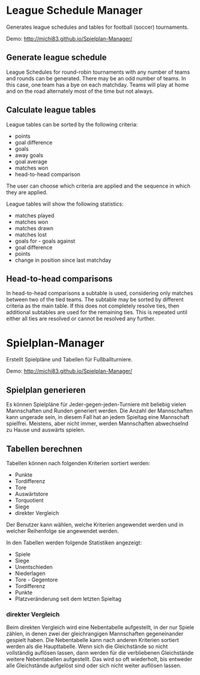 # League Schedule Manager
Generates league schedules and tables for football (soccer) tournaments.

Demo: http://michi83.github.io/Spielplan-Manager/

## Generate league schedule
League Schedules for round-robin tournaments with any number of teams and rounds can be generated. There may be an odd number of teams. In this case, one team has a bye on each matchday. Teams will play at home and on the road alternately most of the time but not always.

## Calculate league tables
League tables can be sorted by the following criteria:
* points
* goal difference
* goals
* away goals
* goal average
* matches won
* head-to-head comparison

The user can choose which criteria are applied and the sequence in which they are applied.

League tables will show the following statistics:
* matches played
* matches won
* matches drawn
* matches lost
* goals for - goals against
* goal difference
* points
* change in position since last matchday

## Head-to-head comparisons
In head-to-head comparisons a subtable is used, considering only matches between two of the tied teams. The subtable may be sorted by different criteria as the main table. If this does not completely resolve ties, then additional subtables are used for the remaining ties. This is repeated until either all ties are resolved or cannot be resolved any further.

# Spielplan-Manager
Erstellt Spielpläne und Tabellen für Fußballturniere.

Demo: http://michi83.github.io/Spielplan-Manager/

## Spielplan generieren
Es können Spielpläne für Jeder-gegen-jeden-Turniere mit beliebig vielen Mannschaften und Runden generiert werden. Die Anzahl der Mannschaften kann ungerade sein, in diesem Fall hat an jedem Spieltag eine Mannschaft spielfrei. Meistens, aber nicht immer, werden Mannschaften abwechselnd zu Hause und auswärts spielen.

## Tabellen berechnen
Tabellen können nach folgenden Kriterien sortiert werden:
* Punkte
* Tordifferenz
* Tore
* Auswärtstore
* Torquotient
* Siege
* direkter Vergleich

Der Benutzer kann wählen, welche Kriterien angewendet werden und in welcher Reihenfolge sie angewendet werden.

In den Tabellen werden folgende Statistiken angezeigt:
* Spiele
* Siege
* Unentschieden
* Niederlagen
* Tore - Gegentore
* Tordifferenz
* Punkte
* Platzveränderung seit dem letzten Spieltag

### direkter Vergleich
Beim direkten Vergleich wird eine Nebentabelle aufgestellt, in der nur Spiele zählen, in denen zwei der gleichrangigen Mannschaften gegeneinander gespielt haben. Die Nebentabelle kann nach anderen Kriterien sortiert werden als die Haupttabelle. Wenn sich die Gleichstände so nicht vollständig auflösen lassen, dann werden für die verbliebenen Gleichstände weitere Nebentabellen aufgestellt. Das wird so oft wiederholt, bis entweder alle Gleichstände aufgelöst sind oder sich nicht weiter auflösen lassen.
